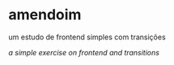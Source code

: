 # amendoim

um estudo de frontend simples com transições

*a simple exercise on frontend and transitions*
